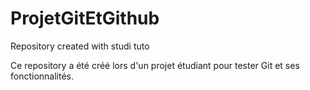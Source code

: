 # ProjetGitEtGithub
Repository created with studi tuto

Ce repository a été créé lors d'un projet étudiant pour tester Git et ses fonctionnalités.
